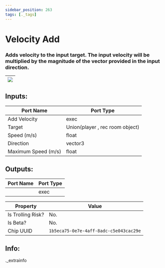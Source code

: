 ```yaml
---
sidebar_position: 263
tags: [._tags]
---
```


# Velocity Add


### Adds velocity to the input target. The input velocity will be multiplied by the magnitude of the vector provided in the input direction.

| ![](https://images-ext-2.discordapp.net/external/MPmIaQzlEPmgGWlgi-WxBBXt0Bjv_zWPkg1y1f_sy3s/https/www.recroomcircuits.com/image/circuit/absolute-value?width=206&height=108) |
|-----|

## Inputs:
| Port Name | Port Type |
|-----------|-----------|
| Add Velocity | exec |
| Target | Union(player , rec room object) |
| Speed (m/s) | float |
| Direction | vector3 |
| Maximum Speed (m/s) | float |

## Outputs:
| Port Name | Port Type |
|-----------|-----------|
|  | exec | 

| Property  | Value |
|-------------------|-----------|
| Is Trolling Risk? | No. |
| Is Beta? | No. |
| Chip UUID | `1b5eca75-0e7e-4aff-8adc-c5e043cac29e` |

## Info:
._extrainfo